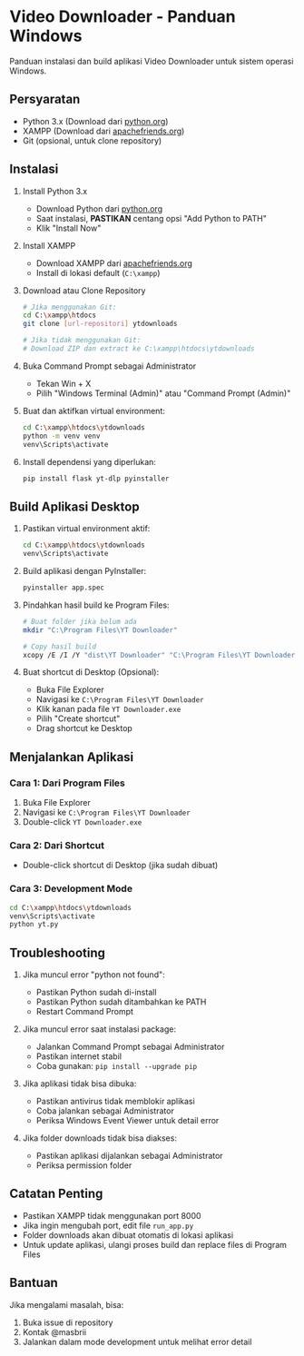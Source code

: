 # Video Downloader - Panduan Windows

Panduan instalasi dan build aplikasi Video Downloader untuk sistem operasi Windows.

## Persyaratan

- Python 3.x (Download dari [python.org](https://www.python.org/downloads/))
- XAMPP (Download dari [apachefriends.org](https://www.apachefriends.org/download.html))
- Git (opsional, untuk clone repository)

## Instalasi

1. Install Python 3.x
   - Download Python dari [python.org](https://www.python.org/downloads/)
   - Saat instalasi, **PASTIKAN** centang opsi "Add Python to PATH"
   - Klik "Install Now"

2. Install XAMPP
   - Download XAMPP dari [apachefriends.org](https://www.apachefriends.org/download.html)
   - Install di lokasi default (`C:\xampp`)

3. Download atau Clone Repository
   ```bash
   # Jika menggunakan Git:
   cd C:\xampp\htdocs
   git clone [url-repositori] ytdownloads

   # Jika tidak menggunakan Git:
   # Download ZIP dan extract ke C:\xampp\htdocs\ytdownloads
   ```

4. Buka Command Prompt sebagai Administrator
   - Tekan Win + X
   - Pilih "Windows Terminal (Admin)" atau "Command Prompt (Admin)"

5. Buat dan aktifkan virtual environment:
   ```bash
   cd C:\xampp\htdocs\ytdownloads
   python -m venv venv
   venv\Scripts\activate
   ```

6. Install dependensi yang diperlukan:
   ```bash
   pip install flask yt-dlp pyinstaller
   ```

## Build Aplikasi Desktop

1. Pastikan virtual environment aktif:
   ```bash
   cd C:\xampp\htdocs\ytdownloads
   venv\Scripts\activate
   ```

2. Build aplikasi dengan PyInstaller:
   ```bash
   pyinstaller app.spec
   ```

3. Pindahkan hasil build ke Program Files:
   ```bash
   # Buat folder jika belum ada
   mkdir "C:\Program Files\YT Downloader"
   
   # Copy hasil build
   xcopy /E /I /Y "dist\YT Downloader" "C:\Program Files\YT Downloader"
   ```

4. Buat shortcut di Desktop (Opsional):
   - Buka File Explorer
   - Navigasi ke `C:\Program Files\YT Downloader`
   - Klik kanan pada file `YT Downloader.exe`
   - Pilih "Create shortcut"
   - Drag shortcut ke Desktop

## Menjalankan Aplikasi

### Cara 1: Dari Program Files
1. Buka File Explorer
2. Navigasi ke `C:\Program Files\YT Downloader`
3. Double-click `YT Downloader.exe`

### Cara 2: Dari Shortcut
- Double-click shortcut di Desktop (jika sudah dibuat)

### Cara 3: Development Mode
```bash
cd C:\xampp\htdocs\ytdownloads
venv\Scripts\activate
python yt.py
```

## Troubleshooting

1. Jika muncul error "python not found":
   - Pastikan Python sudah di-install
   - Pastikan Python sudah ditambahkan ke PATH
   - Restart Command Prompt

2. Jika muncul error saat instalasi package:
   - Jalankan Command Prompt sebagai Administrator
   - Pastikan internet stabil
   - Coba gunakan: `pip install --upgrade pip`

3. Jika aplikasi tidak bisa dibuka:
   - Pastikan antivirus tidak memblokir aplikasi
   - Coba jalankan sebagai Administrator
   - Periksa Windows Event Viewer untuk detail error

4. Jika folder downloads tidak bisa diakses:
   - Pastikan aplikasi dijalankan sebagai Administrator
   - Periksa permission folder

## Catatan Penting

- Pastikan XAMPP tidak menggunakan port 8000
- Jika ingin mengubah port, edit file `run_app.py`
- Folder downloads akan dibuat otomatis di lokasi aplikasi
- Untuk update aplikasi, ulangi proses build dan replace files di Program Files

## Bantuan

Jika mengalami masalah, bisa:
1. Buka issue di repository
2. Kontak @masbrii
3. Jalankan dalam mode development untuk melihat error detail 